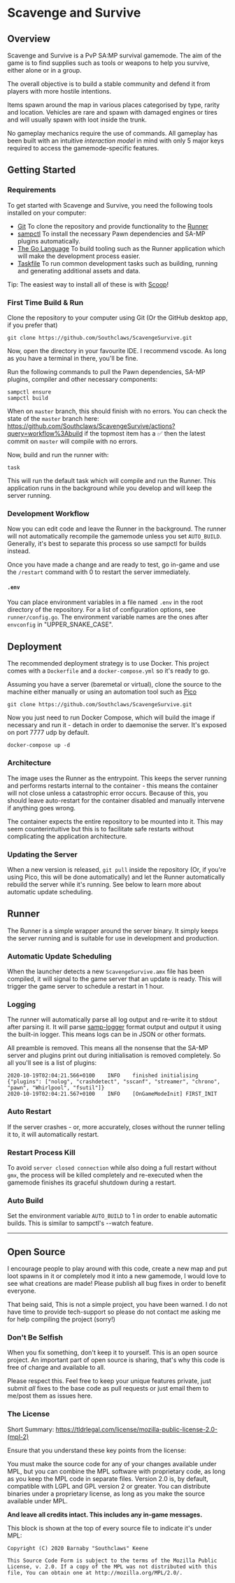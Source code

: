 # Scavenge and Survive

## Overview

Scavenge and Survive is a PvP SA:MP survival gamemode. The aim of the game is to
find supplies such as tools or weapons to help you survive, either alone or in a
group.

The overall objective is to build a stable community and defend it from players
with more hostile intentions.

Items spawn around the map in various places categorised by type, rarity and
location. Vehicles are rare and spawn with damaged engines or tires and will
usually spawn with loot inside the trunk.

No gameplay mechanics require the use of commands. All gameplay has been built
with an intuitive _interaction model_ in mind with only 5 major keys required to
access the gamemode-specific features.

## Getting Started

### Requirements

To get started with Scavenge and Survive, you need the following tools installed
on your computer:

- [Git](https://git-scm.com) To clone the repository and provide functionality
  to the [Runner](#runner)
- [sampctl](https://github.com/Southclaws/sampctl) To install the necessary Pawn
  dependencies and SA-MP plugins automatically.
- [The Go Language](https://golang.org/) To build tooling such as the Runner
  application which will make the development process easier.
- [Taskfile](https://taskfile.dev) To run common development tasks such as
  building, running and generating additional assets and data.

Tip: The easiest way to install all of these is with [Scoop](https://scoop.sh)!

### First Time Build & Run

Clone the repository to your computer using Git (Or the GitHub desktop app, if
you prefer that)

```
git clone https://github.com/Southclaws/ScavengeSurvive.git
```

Now, open the directory in your favourite IDE. I recommend vscode. As long as
you have a terminal in there, you'll be fine.

Run the following commands to pull the Pawn dependencies, SA-MP plugins,
compiler and other necessary components:

```
sampctl ensure
sampctl build
```

When on `master` branch, this should finish with no errors. You can check the
state of the `master` branch here:
https://github.com/Southclaws/ScavengeSurvive/actions?query=workflow%3Abuild if
the topmost item has a ✅ then the latest commit on `master` will compile with
no errors.

Now, build and run the runner with:

```
task
```

This will run the default task which will compile and run the Runner. This
application runs in the background while you develop and will keep the server
running.

### Development Workflow

Now you can edit code and leave the Runner in the background. The runner will
not automatically recompile the gamemode unless you set `AUTO_BUILD`. Generally,
it's best to separate this process so use sampctl for builds instead.

Once you have made a change and are ready to test, go in-game and use the
`/restart` command with 0 to restart the server immediately.

#### `.env`

You can place environment variables in a file named `.env` in the root directory
of the repository. For a list of configuration options, see `runner/config.go`.
The environment variable names are the ones after `envconfig` in
"UPPER_SNAKE_CASE".

## Deployment

The recommended deployment strategy is to use Docker. This project comes with a
`Dockerfile` and a `docker-compose.yml` so it's ready to go.

Assuming you have a server (baremetal or virtual), clone the source to the
machine either manually or using an automation tool such as
[Pico](https://pico.sh)

```
git clone https://github.com/Southclaws/ScavengeSurvive.git
```

Now you just need to run Docker Compose, which will build the image if necessary
and run it - detach in order to daemonise the server. It's exposed on port 7777
udp by default.

```
docker-compose up -d
```

### Architecture

The image uses the Runner as the entrypoint. This keeps the server running and
performs restarts internal to the container - this means the container will not
close unless a catastrophic error occurs. Because of this, you should leave
auto-restart for the container disabled and manually intervene if anything goes
wrong.

The container expects the entire repository to be mounted into it. This may seem
counterintuitive but this is to facilitate safe restarts without complicating
the application architecture.

### Updating the Server

When a new version is released, `git pull` inside the repository (Or, if you're
using Pico, this will be done automatically) and let the Runner automatically
rebuild the server while it's running. See below to learn more about automatic
update scheduling.

## Runner

The Runner is a simple wrapper around the server binary. It simply keeps the
server running and is suitable for use in development and production.

### Automatic Update Scheduling

When the launcher detects a new `ScavengeSurvive.amx` file has been compiled, it
will signal to the game server that an update is ready. This will trigger the
game server to schedule a restart in 1 hour.

### Logging

The runner will automatically parse all log output and re-write it to stdout
after parsing it. It will parse
[samp-logger](https://github.com/Southclaws/samp-logger) format output and
output it using the built-in logger. This means logs can be in JSON or other
formats.

All preamble is removed. This means all the nonsense that the SA-MP server and
plugins print out during initialisation is removed completely. So all you'll see
is a list of plugins:

```
2020-10-19T02:04:21.566+0100    INFO    finished initialising   {"plugins": ["nolog", "crashdetect", "sscanf", "streamer", "chrono", "pawn", "Whirlpool", "fsutil"]}
2020-10-19T02:04:21.567+0100    INFO    [OnGameModeInit] FIRST_INIT
```

### Auto Restart

If the server crashes - or, more accurately, closes without the runner telling
it to, it will automatically restart.

### Restart Process Kill

To avoid `server closed connection` while also doing a full restart without
`gmx`, the process will be killed completely and re-executed when the gamemode
finishes its graceful shutdown during a restart.

### Auto Build

Set the environment variable `AUTO_BUILD` to 1 in order to enable automatic
builds. This is similar to sampctl's --watch feature.

---

## Open Source

I encourage people to play around with this code, create a new map and put loot
spawns in it or completely mod it into a new gamemode, I would love to see what
creations are made! Please publish all bug fixes in order to benefit everyone.

That being said, This is not a simple project, you have been warned. I do not
have time to provide tech-support so please do not contact me asking me for help
compiling the project (sorry!)

### Don't Be Selfish

When you fix something, don't keep it to yourself. This is an open source
project. An important part of open source is sharing, that's why this code is
free of charge and available to all.

Please respect this. Feel free to keep your unique features private, just submit
_all_ fixes to the base code as pull requests or just email them to me/post them
as issues here.

### The License

Short Summary: https://tldrlegal.com/license/mozilla-public-license-2.0-(mpl-2)

Ensure that you understand these key points from the license:

You must make the source code for any of your changes available under MPL, but
you can combine the MPL software with proprietary code, as long as you keep the
MPL code in separate files. Version 2.0 is, by default, compatible with LGPL and
GPL version 2 or greater. You can distribute binaries under a proprietary
license, as long as you make the source available under MPL.

**And leave all credits intact. This includes any in-game messages.**

This block is shown at the top of every source file to indicate it's under MPL:

```
Copyright (C) 2020 Barnaby "Southclaws" Keene

This Source Code Form is subject to the terms of the Mozilla Public
License, v. 2.0. If a copy of the MPL was not distributed with this
file, You can obtain one at http://mozilla.org/MPL/2.0/.
```
